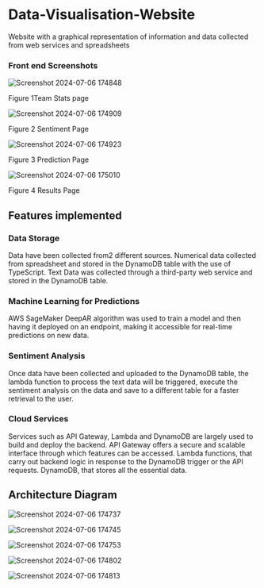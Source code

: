 # Data-Visualisation-WebsiteWebsite with a graphical representation of information and data collected from web services and spreadsheets### Front end Screenshots![Screenshot 2024-07-06 174848](https://github.com/Jo-costa/Data-Visualisation-Website/assets/83645050/00757264-ba25-40ac-b62d-fd4fcce320d0)Figure 1Team Stats page![Screenshot 2024-07-06 174909](https://github.com/Jo-costa/Data-Visualisation-Website/assets/83645050/59d35f55-7472-4ccc-89b0-79bca9f8f1e7) Figure 2 Sentiment Page![Screenshot 2024-07-06 174923](https://github.com/Jo-costa/Data-Visualisation-Website/assets/83645050/d70547af-88d0-4713-bca6-d47a5b2a93fc)Figure 3 Prediction Page![Screenshot 2024-07-06 175010](https://github.com/Jo-costa/Data-Visualisation-Website/assets/83645050/1c646d93-f46f-4f74-9c2f-dd7cef43bd19)Figure 4 Results Page## Features implemented### Data StorageData have been collected from2 different sources. Numerical data collected from spreadsheet and stored in the DynamoDB table with the use of TypeScript. Text Data was collected through a third-party web service and stored in the DynamoDB table.### Machine Learning for PredictionsAWS SageMaker DeepAR algorithm was used to train a model and then having it deployed on an endpoint, making it accessible for real-time predictions on new data.### Sentiment AnalysisOnce data have been collected and uploaded to the DynamoDB table, the lambda function to process the text data will be triggered, execute the sentiment analysis on the data and save to a different table for a faster retrieval to the user.### Cloud ServicesServices such as API Gateway, Lambda and DynamoDB are largely used to build and deploy the backend. API Gateway offers a secure and scalable interface through which features can be accessed. Lambda functions, that carry out backend logic in response to the DynamoDB trigger or the API requests. DynamoDB, that stores all the essential data.## Architecture Diagram ![Screenshot 2024-07-06 174737](https://github.com/Jo-costa/Data-Visualisation-Website/assets/83645050/afaaa3e0-4ad6-4b18-afbc-76e792c94715) ![Screenshot 2024-07-06 174745](https://github.com/Jo-costa/Data-Visualisation-Website/assets/83645050/72b28c67-6f61-4892-af9d-a1c4e58ad65c)![Screenshot 2024-07-06 174753](https://github.com/Jo-costa/Data-Visualisation-Website/assets/83645050/0db77e26-3774-413c-9e4d-a3775679451c)![Screenshot 2024-07-06 174802](https://github.com/Jo-costa/Data-Visualisation-Website/assets/83645050/3bb70940-bb98-489d-9939-095731d482a2)![Screenshot 2024-07-06 174813](https://github.com/Jo-costa/Data-Visualisation-Website/assets/83645050/23a0c7ac-b3fc-4d7b-91c0-378437022937)
